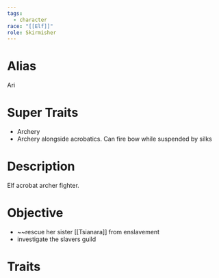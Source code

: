 ```yaml
---
tags:
  - character
race: "[[Elf]]"
role: Skirmisher
---
```

# Alias
Ari
# Super Traits
- Archery
- Archery alongside acrobatics. Can fire bow while suspended by silks

# Description
Elf acrobat archer fighter.

# Objective
- ~~rescue her sister [[Tsianara]] from enslavement
- investigate the slavers guild
# Traits
